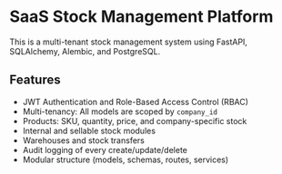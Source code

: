 # SaaS Stock Management Platform

This is a multi-tenant stock management system using FastAPI, SQLAlchemy, Alembic, and PostgreSQL.

## Features
- JWT Authentication and Role-Based Access Control (RBAC)
- Multi-tenancy: All models are scoped by `company_id`
- Products: SKU, quantity, price, and company-specific stock
- Internal and sellable stock modules
- Warehouses and stock transfers
- Audit logging of every create/update/delete
- Modular structure (models, schemas, routes, services)
